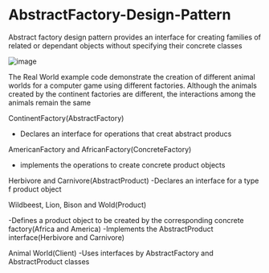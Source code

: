 # AbstractFactory-Design-Pattern

Abstract factory design pattern provides an interface for creating families of 
related or dependant objects without specifying their concrete classes

![image](https://user-images.githubusercontent.com/29014368/180211096-b6797cde-f16c-4b6a-8f2f-02b278aa13ed.png)

The Real World example code demonstrate the creation of different animal worlds for a computer
game using different factories. Although the animals created by the continent factories are
different, the interactions among the animals remain the same

ContinentFactory(AbstractFactory)
- Declares an interface for operations that creat abstract producs

AmericanFactory and AfricanFactory(ConcreteFactory)
- implements the operations to create concrete product objects

Herbivore and Carnivore(AbstractProduct)
-Declares an interface for a type f product object

Wildbeest, Lion, Bison and Wold(Product)

-Defines a product object to be created by the corresponding concrete factory(Africa and America)
-Implements the AbstractProduct interface(Herbivore and Carnivore)

Animal World(Client)
-Uses interfaces by AbstractFactory and AbstractProduct classes
